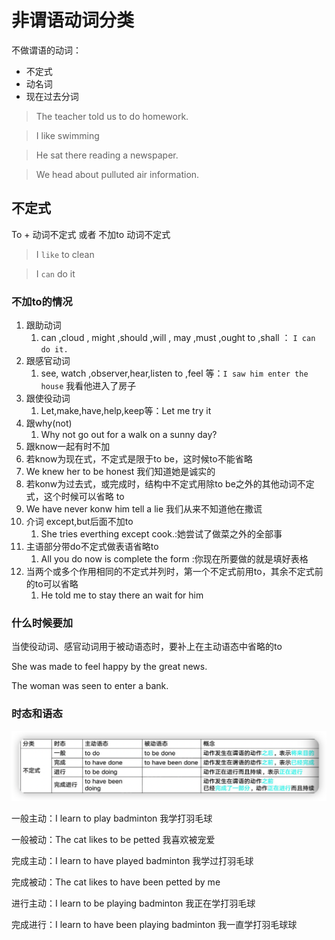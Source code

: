 # 非谓语动词分类

不做谓语的动词：

- 不定式
- 动名词
- 现在过去分词

> The teacher told us to do homework.

> I like swimming

> He sat there reading a newspaper.

> We head about pulluted air information.

## 不定式

To + 动词不定式  或者 不加to 动词不定式

> I `like` to clean

> I `can` do it

### 不加to的情况

1. 跟助动词 
   1. can ,cloud , might ,should ,will , may ,must ,ought to ,shall ： `I can do it.`
2. 跟感官动词
   1. see, watch ,observer,hear,listen to ,feel 等：`I saw him enter the house` 我看他进入了房子
3. 跟使役动词
   1. Let,make,have,help,keep等：Let me try it
4. 跟why(not)
   1. Why not go out for a walk on a sunny day?
5.  跟know一起有时不加
   1. 若know为现在式，不定式是限于to be，这时候to不能省略
   2. We knew her to be honest 我们知道她是诚实的
   3. 若konw为过去式，或完成时，结构中不定式用除to be之外的其他动词不定式，这个时候可以省略 to
   4. We have never konw him tell a lie 我们从来不知道他在撒谎
6. 介词 except,but后面不加to
   1. She tries everthing except cook.:她尝试了做菜之外的全部事
7. 主语部分带do不定式做表语省略to
   1. All you do now is complete the form :你现在所要做的就是填好表格
8. 当两个或多个作用相同的不定式并列时，第一个不定式前用to，其余不定式前的to可以省略
   1. He told me to stay there an wait for him

###  什么时候要加

当使役动词、感官动词用于被动语态时，要补上在主动语态中省略的to

She was made to feel happy by the great news.

The woman was seen to enter a bank.

### 时态和语态

![image-20220511074759112](14.非谓语动词.assets/image-20220511074759112.png)

一般主动：I learn to play badminton 我学打羽毛球

一般被动：The cat likes to be petted 我喜欢被宠爱



完成主动：I learn to have played badminton 我学过打羽毛球

完成被动：The cat likes to have been petted by me 		



进行主动：I learn to be playing badminton 我正在学打羽毛球



完成进行：I learn to have been playing badminton 我一直学打羽毛球球

